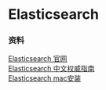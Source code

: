 # Elasticsearch

### 资料
[Elasticsearch 官网](https://www.elastic.co/guide/index.html)  
[Elasticsearch 中文权威指南](https://es.xiaoleilu.com/)  
[Elasticsearch mac安装](https://www.jianshu.com/p/72268ce73aa5)